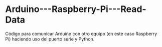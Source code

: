 Arduino---Raspberry-Pi---Read-Data
==================================

Código para comunicar Arduino con otro equipo (en este caso Raspberry Pi) haciendo uso del puerto serie y Python.
